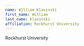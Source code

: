 ```yaml
---
name: William Klasinski
first_name: William
last_name: Klasinski
affiliation: Rockhurst University
---
```


Rockhurst University
